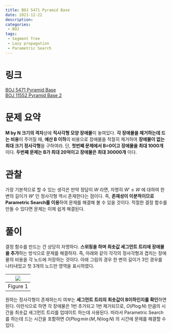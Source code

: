 ```yaml
---
title: BOJ 5471 Pyramid Base
date: 2021-12-22
description:
categories:
 - BOJ
tags:
 - Segment Tree
 - Lazy propagation
 - Parametric Search
---
```

# 링크
[BOJ 5471 Pyramid Base](https://www.acmicpc.net/problem/5471)   
[BOJ 11552 Pyramid Base 2](https://www.acmicpc.net/problem/11552)

# 문제 요약
**M by N 크기의 격자**상에 **직사각형 모양 장애물**이 놓여있다. **각 장애물을 제거하는데 드는 비용**이 주어질 때, **예산 B 이하**의 비용으로 장애물을 적절히 제거하여 **장애물이 없는 최대 크기 정사각형**을 구하여라. 단, **첫번째 문제에서 B=0이고 장애물을 최대 1000개** 이다. **두번째 문제는 B가 최대 20억이고 장애물은 최대 30000개** 이다.   

# 관찰
가장 기본적으로 할 수 있는 생각은 만약 정답이 $W$ 라면, 자명히 $W'\leq{W}$ 에 대하여 한 변의 길이가 $W'$ 인 정사각형 역시 존재한다는 점이다. 즉, **존재성이 이분적이므로 Parametric Search를 이용**하여 문제를 해결해 볼 수 있을 것이다. 적절한 결정 함수를 만들 수 있다면 문제는 이제 쉽게 해결된다.   

# 풀이
결정 함수를 만드는 건 상당히 자명하다. **스위핑을 하며 최솟값 세그먼트 트리에 장애물을 추가**하는 방식으로 문제를 해결하자. 즉, 아래와 같이 각각의 정사각형과 겹치는 장애물의 비용을 각 노드에 저장하는 것이다. 아래 그림의 경우 한 변의 길이가 3인 경우를 나타내었고 첫 3개의 노드만 영역을 표시하였다.   

|![](https://ansol4328.github.io/assets/images/posts/BOJ-5471/node.png)|
|:---:|
|Figure 1|

원하는 정사각형이 존재하는지 여부는 **세그먼트 트리의 최솟값이 B이하인지를 확인**하면 된다. 이런식으로 하면 각 장애물은 1번 추가되고 1번 제거되므로, $O(P\log{N})$ 만큼의 시간을 최솟값 세그먼트 트리를 업데이트 하는데 사용된다. 따라서 Parametric Search를 하는데 드는 시간을 포함하면 $O(P\log{\min(M,N)}\log{N})$ 의 시간에 문제를 해결할 수 있다.
